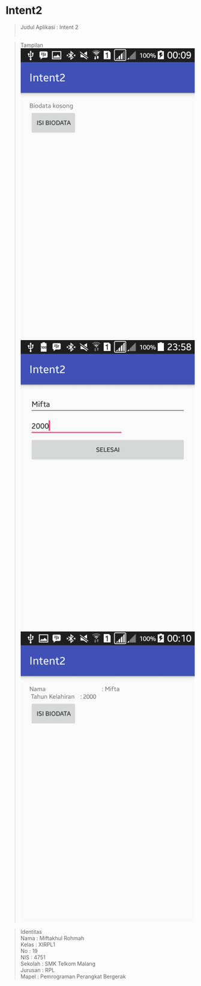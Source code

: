 # Intent2

> Judul Aplikasi : Intent 2 <br> <br>

> Tampilan <br>
![Screenshot](https://github.com/miftakhulrohmah/Intent2/blob/master/Screenshot_2016-10-13-00-09-46.png) <br>
![Screenshot](https://github.com/miftakhulrohmah/Intent2/blob/master/Screenshot_2016-10-12-23-58-13.png) <br>
![Screenshot](https://github.com/miftakhulrohmah/Intent2/blob/master/Screenshot_2016-10-13-00-10-20.png) <br>

 >Identitas <br>
Nama    : Miftakhul Rohmah<br>
Kelas   : XIRPL1<br>
No      : 19<br>
NIS     : 4751<br>
Sekolah : SMK Telkom Malang<br>
Jurusan : RPL<br>
Mapel   : Pemrograman Perangkat Bergerak<br>

